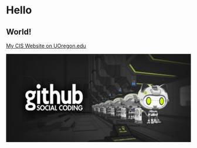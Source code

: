 # Hello
## World!

[My CIS Website on UOregon.edu](http://pages.uoregon.edu/ksteffen/111/)

![git hub social coding logo](images/logo.png)
